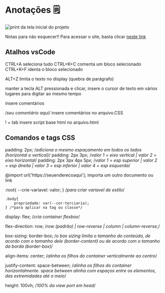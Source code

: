 # Anotações 🗒️

![print da tela inicial do projeto](https://github.com/ellie-sdev/alura/assets/print-pagina.png)

Notas para não esquecer!!
Para acessar o site, basta clicar [neste link](https://alura-liard-theta.vercel.app/)

## Atalhos vsCode

CTRL+A seleciona tudo
CTRL+K+C comenta um bloco selecionado
CTRL+K+F identa o bloco selecionado

ALT+Z limita o texto no display (quebra de parágrafo)

manter a tecla ALT pressionada e clicar, insere o cursor de texto em vários lugares para digitar ao mesmo tempo

<!--seu comentário aqui--> insere comentários
/*seu comentário aqui*/ insere comentários no arquivo.CSS

! + tab insere script base html no arquivo.html


## Comandos e tags CSS

padding: 2px; /*adiciona o mesmo espaçamento em todos os lados (horizontal e vertical)*/
padding: 2px 3px; /*valor 1 = eixo vertical | valor 2 = eixo horizontal*/
padding: 2px 3px 4px 5px; /*valor 1 = esp superior | valor 2 = esp direita | valor 3 = esp inferior | valor 4 = esp esquerda*/

@import url('https://seuenderecoaqui'); 
importa um outro documento ou link

:root{
    --crie-variavel: valor;
}   /*para criar variavel de estilo*/
    
    .body{
        propriedade: var(--cor-terciaria);
    } /*para aplicar na tag ou classe*/
    
   

display: flex; /*cria container flexbox*/

flex-direction: row; /*row (padrão) | row-reverse | column | column-reverse;*/

box-sizing: border-box; /*o box sizing limita o tamanho do conteúdo, de acordo com o tamanho dele (border-content) ou de acordo com o tamanho da borda (border-box)*/

align-items: center; /*alinha os filhos do container verticalmente ao centro*/

justify-content: space-between; /*alinha os filhos do container horizontalmente. space between alinha com espaços entre os elementos, das extremidades até o meio*/

height: 100vh;          /*100% da view port em head*/




